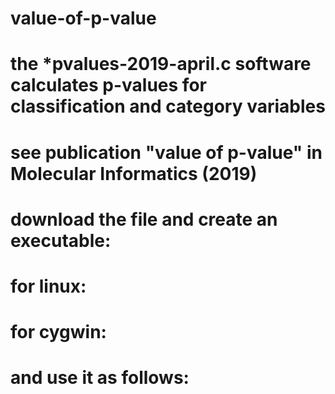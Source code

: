 # value-of-p-value
# the *pvalues-2019-april.c software calculates p-values for classification and category variables
# see publication "value of p-value" in Molecular Informatics (2019)
# download the file and create an executable:
# for linux: 
# for cygwin:
# and use it as follows:

